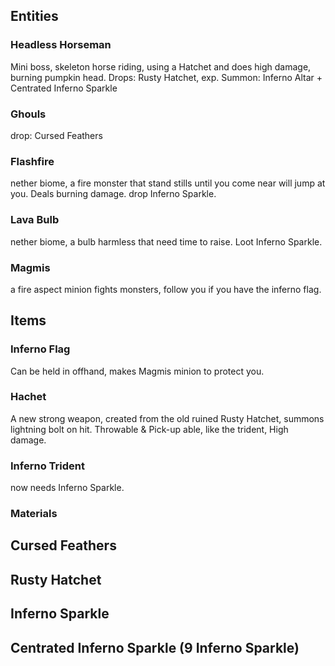 ## Entities
### Headless Horseman
Mini boss, skeleton horse riding, using a Hatchet and does high damage, burning pumpkin head.
Drops: Rusty Hatchet, exp.
Summon: Inferno Altar + Centrated Inferno Sparkle

### Ghouls
drop: Cursed Feathers

### Flashfire
nether biome, a fire monster that stand stills until you come near will jump at you. Deals burning damage. drop Inferno Sparkle.

### Lava Bulb
nether biome, a bulb harmless that need time to raise. Loot Inferno Sparkle.

### Magmis
a fire aspect minion fights monsters, follow you if you have the inferno flag.

## Items
### Inferno Flag
Can be held in offhand, makes Magmis minion to protect you.

### Hachet
A new strong weapon, created from the old ruined Rusty Hatchet, summons lightning bolt on hit.
Throwable & Pick-up able, like the trident, High damage.

### Inferno Trident
now needs Inferno Sparkle.

### Materials
## Cursed Feathers
## Rusty Hatchet
## Inferno Sparkle
## Centrated Inferno Sparkle (9 Inferno Sparkle)
